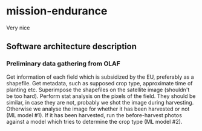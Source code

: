 # mission-endurance
Very nice

## Software architecture description

### Preliminary data gathering from OLAF

Get information of each field which is subsidized by the EU, preferably as a shapefile. Get metadata, such as supposed crop type, approximate time of planting etc. Superimpose the shapefiles on the satellite image (shouldn't be too hard). Perform stat analysis on the pixels of the field. They should be similar, in case they are not, probably we shot the image during harvesting. Otherwise we analyse the image for whether it has been harvested or not (ML model #1). If it has been harvested, run the before-harvest photos against a model which tries to determine the crop type (ML model #2).

